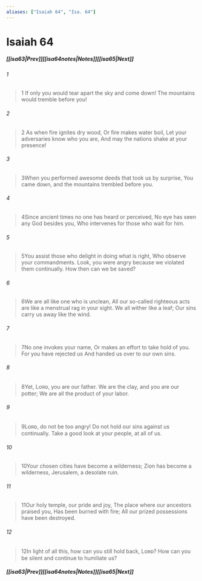 ```yaml
---
aliases: ["Isaiah 64", "Isa. 64"]
---
```

# Isaiah 64
##### <span class=arrow-left></span>[[isa63|Prev]]<span class=navigation-separator></span>[[isa64notes|Notes]]<span class=navigation-separator></span>[[isa65|Next]]<span class=arrow-right></span>
###### 1
><span class=verse-first-poetry>1</span> If only you would tear apart the sky and come down!
>The mountains would tremble before you!
###### 2
><span class=verse-body-poetry>2</span> As when fire ignites dry wood,
>Or fire makes water boil,
>Let your adversaries know who you are,
>And may the nations shake at your presence!
###### 3
><span class=verse-body-poetry>3</span>When you performed awesome deeds that took us by surprise,
>You came down, and the mountains trembled before you.
###### 4
><span class=verse-body-poetry>4</span>Since ancient times no one has heard or perceived,
>No eye has seen any God besides you,
>Who intervenes for those who wait for him.
###### 5
><span class=verse-body-poetry>5</span>You assist those who delight in doing what is right,
>Who observe your commandments.
>Look, you were angry because we violated them continually.
>How then can we be saved?
###### 6
><span class=verse-body-poetry>6</span>We are all like one who is unclean,
>All our so-called righteous acts are like a menstrual rag in your sight.
>We all wither like a leaf;
>Our sins carry us away like the wind.
###### 7
><span class=verse-body-poetry>7</span>No one invokes your name,
>Or makes an effort to take hold of you.
>For you have rejected us
>And handed us over to our own sins.
<div class=paragraph-break></div>

###### 8
><span class=verse-first-poetry>8</span>Yet, Lᴏʀᴅ, you are our father.
>We are the clay, and you are our potter;
>We are all the product of your labor.
###### 9
><span class=verse-body-poetry>9</span>Lᴏʀᴅ, do not be too angry!
>Do not hold our sins against us continually.
>Take a good look at your people, at all of us.
###### 10
><span class=verse-body-poetry>10</span>Your chosen cities have become a wilderness;
>Zion has become a wilderness,
>Jerusalem, a desolate ruin.
###### 11
><span class=verse-body-poetry>11</span>Our holy temple, our pride and joy,
>The place where our ancestors praised you,
>Has been burned with fire;
>All our prized possessions have been destroyed.
###### 12
><span class=verse-body-poetry>12</span>In light of all this, how can you still hold back, Lᴏʀᴅ?
>How can you be silent and continue to humiliate us?
##### <span class=arrow-left></span>[[isa63|Prev]]<span class=navigation-separator></span>[[isa64notes|Notes]]<span class=navigation-separator></span>[[isa65|Next]]<span class=arrow-right></span>